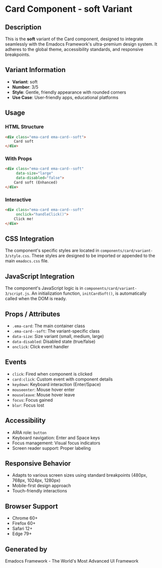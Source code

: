 # Card Component - soft Variant

## Description
This is the **soft** variant of the Card component, designed to integrate seamlessly with the Emadocs Framework's ultra-premium design system. It adheres to the global theme, accessibility standards, and responsive breakpoints.

## Variant Information
- **Variant**: soft
- **Number**: 3/5
- **Style**: Gentle, friendly appearance with rounded corners
- **Use Case**: User-friendly apps, educational platforms

## Usage

### HTML Structure
```html
<div class="ema-card ema-card--soft">
    Card soft
</div>
```

### With Props
```html
<div class="ema-card ema-card--soft" 
     data-size="large" 
     data-disabled="false">
    Card soft (Enhanced)
</div>
```

### Interactive
```html
<div class="ema-card ema-card--soft" 
     onclick="handleClick()">
    Click me!
</div>
```

## CSS Integration
The component's specific styles are located in `components/card/variant-3/style.css`. These styles are designed to be imported or appended to the main `emadocs.css` file.

## JavaScript Integration
The component's JavaScript logic is in `components/card/variant-3/script.js`. An initialization function, `initCardSoft()`, is automatically called when the DOM is ready.

## Props / Attributes
- `.ema-card`: The main container class
- `.ema-card--soft`: The variant-specific class
- `data-size`: Size variant (small, medium, large)
- `data-disabled`: Disabled state (true/false)
- `onclick`: Click event handler

## Events
- `click`: Fired when component is clicked
- `card:click`: Custom event with component details
- `keydown`: Keyboard interaction (Enter/Space)
- `mouseenter`: Mouse hover enter
- `mouseleave`: Mouse hover leave
- `focus`: Focus gained
- `blur`: Focus lost

## Accessibility
- ARIA role: `button`
- Keyboard navigation: Enter and Space keys
- Focus management: Visual focus indicators
- Screen reader support: Proper labeling

## Responsive Behavior
- Adapts to various screen sizes using standard breakpoints (480px, 768px, 1024px, 1280px)
- Mobile-first design approach
- Touch-friendly interactions

## Browser Support
- Chrome 60+
- Firefox 60+
- Safari 12+
- Edge 79+

## Generated by
Emadocs Framework - The World's Most Advanced UI Framework

